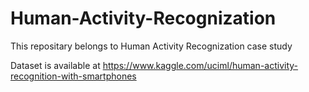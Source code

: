 # Human-Activity-Recognization
This repositary belongs to Human Activity Recognization case study

Dataset is available at https://www.kaggle.com/uciml/human-activity-recognition-with-smartphones
